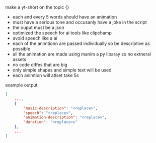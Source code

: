 make a yt-short on the topic {}

- each and every 5 words should have an animation
- must have a serious tone and occusanly have a joke in the script
- the ouput must be a json
- optimized the speech for ai tools like clipchamp
- avoid speech like a ai 
- each of the animtionn are passed individually so be descriptive as possible
- all the animation are made using manim a py libaray so no extneral assets
- no code diffes that are big
- only simple shapes and simple text will be used
- each animtion will atlset take 5s

example output
```json
[
	...,
	{
		"music-description": "<replace>",
		"speech": "<replace>",
		"animation-description": "<replace>",
		"duration": "<replace>s"
	},
	...
]
```
